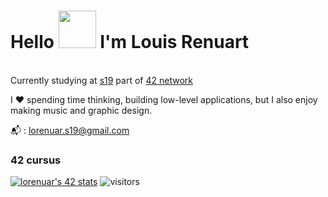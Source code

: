 # Hello <img src="https://c.tenor.com/SNL9_xhZl9oAAAAi/waving-hand-joypixels.gif" height="60px"> I'm Louis Renuart
<br>Currently studying at <a href="https://www.s19.be/">s19</a> part of <a href="https://www.42.fr/42-network/">42 network</a>

I &#10084;&#65039; spending time thinking, building low-level applications, but I also enjoy making music and graphic design.
<p>📬 : <a href="mailto:lorenuar.s19@gmail.com">lorenuar.s19@gmail.com</a><p>

### 42 cursus
<a href="https://github.com/JaeSeoKim/badge42"><img src="https://badge42.vercel.app/api/v2/cl1z28r64000609jnfygykqkz/stats?cursusId=21&coalitionId=53" alt="lorenuar's 42 stats" /></a>
![visitors](https://visitor-badge.laobi.icu/badge?page_id=lorenuars19)
